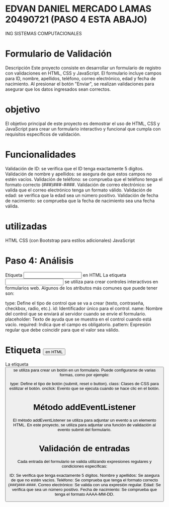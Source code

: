 # EDVAN DANIEL MERCADO LAMAS 20490721 (PASO 4 ESTA ABAJO)
ING SISTEMAS COMPUTACIONALES


# Formulario de Validación
Descripción
Este proyecto consiste en desarrollar un formulario de registro con validaciones en HTML, CSS y JavaScript. El formulario incluye campos para ID, nombre, apellidos, teléfono, correo electrónico, edad y fecha de nacimiento. Al presionar el botón "Enviar", se realizan validaciones para asegurar que los datos ingresados sean correctos.

# objetivo
El objetivo principal de este proyecto es demostrar el uso de HTML, CSS y JavaScript para crear un formulario interactivo y funcional que cumpla con requisitos específicos de validación.

# Funcionalidades
Validación de ID: se verifica que el ID tenga exactamente 5 dígitos.
Validación de nombre y apellidos: se asegura de que estos campos no estén vacíos.
Validación de teléfono: se comprueba que el teléfono tenga el formato correcto (###)###-####.
Validación de correo electrónico: se valida que el correo electrónico tenga un formato válido.
Validación de edad: se verifica que la edad sea un número positivo.
Validación de fecha de nacimiento: se comprueba que la fecha de nacimiento sea una fecha válida.

# utilizadas
HTML
CSS (con Bootstrap para estilos adicionales)
JavaScript

# Paso 4: Análisis
Etiqueta <input> en HTML
La etiqueta <input> se utiliza para crear controles interactivos en formularios web. Algunos de los atributos más comunes que puede tener son:

type: Define el tipo de control que se va a crear (texto, contraseña, checkbox, radio, etc.).
id: Identificador único para el control.
name: Nombre del control que se enviará al servidor cuando se envíe el formulario.
placeholder: Texto de ayuda que se muestra en el control cuando está vacío.
required: Indica que el campo es obligatorio.
pattern: Expresión regular que debe coincidir para que el valor sea válido.
# Etiqueta <button> en HTML
La etiqueta <button> se utiliza para crear un botón en un formulario. Puede configurarse de varias formas, como por ejemplo:

type: Define el tipo de botón (submit, reset o button).
class: Clases de CSS para estilizar el botón.
onclick: Evento que se ejecuta cuando se hace clic en el botón.
# Método addEventListener
El método addEventListener se utiliza para adjuntar un evento a un elemento HTML. En este proyecto, se utiliza para adjuntar una función de validación al evento submit del formulario.

# Validación de entradas
Cada entrada del formulario se valida utilizando expresiones regulares y condiciones específicas:

ID: Se verifica que tenga exactamente 5 dígitos.
Nombre y apellidos: Se asegura de que no estén vacíos.
Teléfono: Se comprueba que tenga el formato correcto (###)###-####.
Correo electrónico: Se valida con una expresión regular.
Edad: Se verifica que sea un número positivo.
Fecha de nacimiento: Se comprueba que tenga el formato AAAA-MM-DD.
